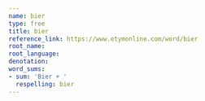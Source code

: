```yaml
---
name: bier
type: free
title: bier
reference_link: https://www.etymonline.com/word/bier
root_name: 
root_language: 
denotation: 
word_sums:
- sum: 'Bier + '
  respelling: bier
---
```

